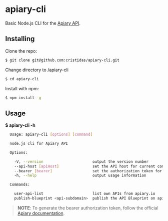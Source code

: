 # apiary-cli

Basic Node.js CLI for the [Apiary API](https://apiary.docs.apiary.io/).

## Installing

Clone the repo:

```bash
$ git clone git@github.com:cristidas/apiary-cli.git
```

Change directory to /apiary-cli

```bash
$ cd apiary-cli
```

Install with npm:

```bash
$ npm install -g
```

## Usage

**$ apiary-cli -h**

```bash
  Usage: apiary-cli [options] [command]

  node.js cli for Apiary API

  Options:

    -V, --version                      output the version number
    --api-host [apiHost]               set the API host for current command (default: https://api.apiary.io)
    --bearer [bearer]                  set the authorization token for current command
    -h, --help                         output usage information

  Commands:

    user-api-list                      list own APIs from apiary.io
    publish-blueprint <api-subdomain>  publish the API Blueprint on apiary.io
```

> **NOTE**: To generate the bearer authorization token, follow the official [Apiary documentation](https://apiary.docs.apiary.io/#reference/authentication).
